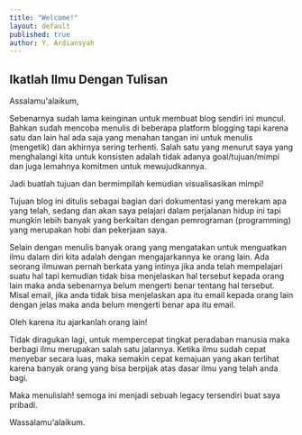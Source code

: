 ```yaml
---
title: "Welcome!"
layout: default
published: true
author: Y. Ardiansyah
---
```


## Ikatlah Ilmu Dengan Tulisan ##

Assalamu'alaikum,

Sebenarnya sudah lama keinginan untuk membuat blog sendiri ini muncul. Bahkan sudah mencoba menulis di beberapa platform blogging tapi karena satu dan lain hal ada saja yang menahan tangan ini untuk menulis (mengetik) dan akhirnya sering terhenti. Salah satu yang menurut saya yang menghalangi kita untuk konsisten adalah tidak adanya goal/tujuan/mimpi dan juga lemahnya komitmen untuk mewujudkannya. 

Jadi buatlah tujuan dan bermimpilah kemudian visualisasikan mimpi!

Tujuan blog ini ditulis sebagai bagian dari dokumentasi yang merekam apa yang telah, sedang dan akan saya pelajari dalam perjalanan hidup ini tapi mungkin lebih banyak yang berkaitan dengan pemrograman (programming) yang merupakan hobi dan pekerjaan saya.

Selain dengan menulis banyak orang yang mengatakan untuk menguatkan ilmu dalam diri kita adalah dengan mengajarkannya ke orang lain. Ada seorang ilmuwan pernah berkata yang intinya jika anda telah mempelajari suatu hal tapi kemudian tidak bisa menjelaskan hal tersebut kepada orang lain maka anda sebenarnya belum mengerti benar tentang hal tersebut. Misal email, jika anda tidak bisa menjelaskan apa itu email kepada orang lain dengan jelas maka anda belum mengerti benar apa itu email.

Oleh karena itu ajarkanlah orang lain!

Tidak diragukan lagi, untuk mempercepat tingkat peradaban manusia maka berbagi ilmu merupakan salah satu jalannya. Ketika ilmu sudah cepat menyebar secara luas, maka semakin cepat kemajuan yang akan terlihat karena banyak orang yang bisa berpijak atas dasar ilmu yang telah anda bagi.

Maka menulislah! semoga ini menjadi sebuah legacy tersendiri buat saya pribadi.

Wassalamu'alaikum.
